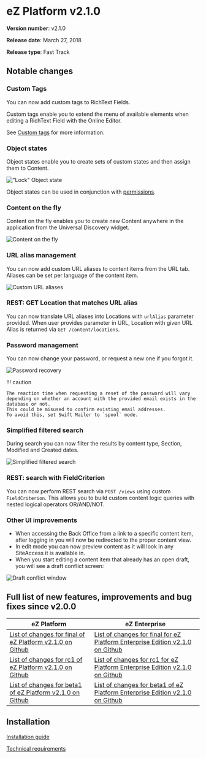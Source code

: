 <!-- vale VariablesVersion = NO -->

# eZ Platform v2.1.0

**Version number**: v2.1.0

**Release date**: March 27, 2018

**Release type**: Fast Track

## Notable changes

### Custom Tags

You can now add custom tags to RichText Fields.

Custom tags enable you to extend the menu of available elements when editing a RichText Field with the Online Editor.

See [Custom tags](https://doc.ibexa.co/en/2.5/guide/extending/extending_online_editor/#custom-tags) for more information.

### Object states

Object states enable you to create sets of custom states and then assign them to Content.

!["Lock" Object state](2.1_object_state_lock.png)

Object states can be used in conjunction with [permissions](https://doc.ibexa.co/en/2.5/guide/limitation_reference/#state-limitation).

### Content on the fly

Content on the fly enables you to create new Content anywhere in the application from the Universal Discovery widget.

![Content on the fly](cotf.png)

### URL alias management

You can now add custom URL aliases to content items from the URL tab. Aliases can be set per language of the content item.

![Custom URL aliases](url_aliases.png)

### REST: GET Location that matches URL alias

You can now translate URL aliases into Locations  with `urlAlias` parameter provided. When user provides parameter in URL, Location with given URL Alias is returned via `GET /content/locations`.

### Password management

You can now change your password, or request a new one if you forgot it.

![Password recovery](forgot_password.png)

!!! caution

    The reaction time when requesting a reset of the password will vary depending on whether an account with the provided email exists in the database or not.
    This could be misused to confirm existing email addresses.
    To avoid this, set Swift Mailer to `spool` mode.

### Simplified filtered search

During search you can now filter the results by content type, Section, Modified and Created dates.

![Simplified filtered search](filtered_search.png)

### REST: search with FieldCriterion

You can now perform REST search via `POST /views` using custom `FieldCriterion`. This allows you to build custom content logic queries with nested logical operators OR/AND/NOT.

### Other UI improvements

- When accessing the Back Office from a link to a specific content item, after logging in you will now be redirected to the proper content view.
- In edit mode you can now preview content as it will look in any SiteAccess it is available in.
- When you start editing a content item that already has an open draft, you will see a draft conflict screen:

![Draft conflict window](draft_conflict.png)

## Full list of new features, improvements and bug fixes since v2.0.0

| eZ Platform   | eZ Enterprise  |
|--------------|------------|
| [List of changes for final of eZ Platform v2.1.0 on Github](https://github.com/ezsystems/ezplatform/releases/tag/v2.1.0) | [List of changes for final for eZ Platform Enterprise Edition v2.1.0 on Github](https://github.com/ezsystems/ezplatform-ee/releases/tag/v2.1.0) |
| [List of changes for rc1 of eZ Platform v2.1.0 on Github](https://github.com/ezsystems/ezplatform/releases/tag/v2.1.0-rc1) | [List of changes for rc1 for eZ Platform Enterprise Edition v2.1.0 on Github](https://github.com/ezsystems/ezplatform-ee/releases/tag/v2.1.0-rc1) |
| [List of changes for beta1 of eZ Platform v2.1.0 on Github](https://github.com/ezsystems/ezplatform/releases/tag/v2.1.0-beta1) | [List of changes for beta1 of eZ Platform Enterprise Edition v2.1.0 on Github](https://github.com/ezsystems/ezplatform-ee/releases/tag/v2.1.0-beta1) |

## Installation

[Installation guide](https://doc.ibexa.co/en/2.5/getting_started/install_ez_platform)

[Technical requirements](https://doc.ibexa.co/en/2.5/getting_started/requirements)
